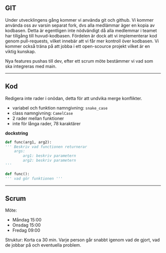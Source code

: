 ## GIT
Under utvecklingens gång kommer vi använda git och github.
Vi kommer använda oss av varsin separat fork, dvs alla medlämmar äger en kopia av kodbasen. Detta är egentligen inte nödvändigt då alla medlemmar i teamet har tillgång till huvud-kodbasen. Fördelen är dock att vi implementerar kod genom pull-requests, vilket innebär att vi får mer kontroll över kodbasen. Vi kommer också träna på att jobba i ett open-scource projekt vilket är en viktig kunskap.

Nya features pushas till dev, efter ett scrum möte bestämmer vi vad som ska integreras med main.

---

## Kod
Redigera inte rader i onödan, detta för att undvika merge konflikter.

- variabel och funktion namngivning: `snake_case`
- class namngivning: `CamelCase`
- 2 rader mellan funktioner
- inte för långa rader, 78 karaktärer

**dockstring**
```py
def func(arg1, arg2):
''' Beskriv vad functionen returnerar
    args:
        arg1: beskriv parametern
        arg2: beskriv parametern
'''

def func():
''' vad gör funktionen '''
```
---

## Scrum
Möte:
- Måndag 15:00
- Onsdag 15:00
- Fredag 09:00

Struktur:
Korta ca 30 min. Varje person går snabbt igenom vad de gjort, vad de jobbar på och eventuella problem.

